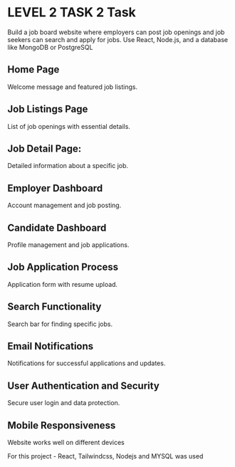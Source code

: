 # LEVEL 2 TASK 2 Task 

Build a job board website where employers can post job openings and job seekers can
search and apply for jobs. Use React, Node.js, and a database like MongoDB or PostgreSQL

## Home Page 
Welcome message and featured job listings.

## Job Listings Page 
List of job openings with essential details.

## Job Detail Page: 
Detailed information about a specific job.

## Employer Dashboard 
Account management and job posting.

## Candidate Dashboard 
Profile management and job applications.

## Job Application Process 
Application form with resume upload.

## Search Functionality 
Search bar for finding specific jobs.

## Email Notifications 
Notifications for successful applications and updates.

## User Authentication and Security 
Secure user login and data protection.

## Mobile Responsiveness 
Website works well on different devices

For this project - React, Tailwindcss, Nodejs and MYSQL was used

